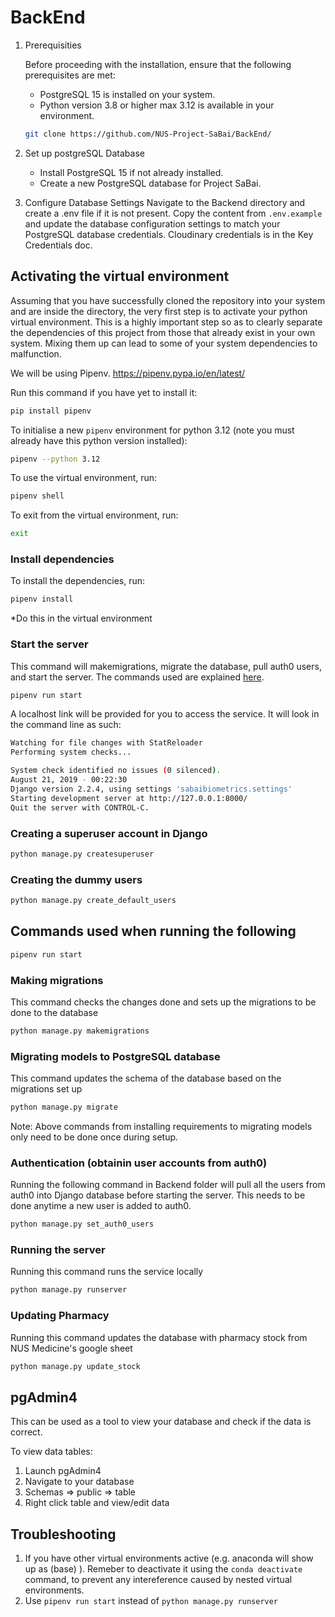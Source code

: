 # BackEnd

1. Prerequisities

   Before proceeding with the installation, ensure that the following prerequisites are met:

   - PostgreSQL 15 is installed on your system.
   - Python version 3.8 or higher max 3.12 is available in your environment.

   ```bash
   git clone https://github.com/NUS-Project-SaBai/BackEnd/
   ```

2. Set up postgreSQL Database

   - Install PostgreSQL 15 if not already installed.
   - Create a new PostgreSQL database for Project SaBai.

3. Configure Database Settings
   Navigate to the Backend directory and create a .env file if it is not present. Copy the content from `.env.example` and update the database configuration settings to match your PostgreSQL database credentials. Cloudinary credentials is in the Key Credentials doc.

## Activating the virtual environment

Assuming that you have successfully cloned the repository into your system and are inside the directory, the very first step is to activate your python virtual environment. This is a highly important step so as to clearly separate the dependencies of this project from those that already exist in your own system. Mixing them up can lead to some of your system dependencies to malfunction.

We will be using Pipenv. <https://pipenv.pypa.io/en/latest/>

Run this command if you have yet to install it:

```bash
pip install pipenv
```

To initialise a new `pipenv` environment for python 3.12 (note you must already have this python version installed):

```bash
pipenv --python 3.12
```

To use the virtual environment, run:

```bash
pipenv shell
```

To exit from the virtual environment, run:

```bash
exit
```

### Install dependencies

To install the dependencies, run:

```bash
pipenv install
```

\*Do this in the virtual environment

### Start the server

This command will makemigrations, migrate the database, pull auth0 users, and start the server. The commands used are explained [here](#commands-used-when-running-the-following).

```bash
pipenv run start
```

A localhost link will be provided for you to access the service. It will look in the command line as such:

```bash
Watching for file changes with StatReloader
Performing system checks...

System check identified no issues (0 silenced).
August 21, 2019 - 00:22:30
Django version 2.2.4, using settings 'sabaibiometrics.settings'
Starting development server at http://127.0.0.1:8000/
Quit the server with CONTROL-C.
```

### Creating a superuser account in Django

```bash
python manage.py createsuperuser
```

### Creating the dummy users

```bash
python manage.py create_default_users
```

## Commands used when running the following

```bash
pipenv run start
```

### Making migrations

This command checks the changes done and sets up the migrations to be done to the database

```bash
python manage.py makemigrations
```

### Migrating models to PostgreSQL database

This command updates the schema of the database based on the migrations set up

```bash
python manage.py migrate
```

Note: Above commands from installing requirements to migrating models only need to be done once during setup.

### Authentication (obtainin user accounts from auth0)

Running the following command in Backend folder will pull all the users from auth0 into Django database before starting the server.
This needs to be done anytime a new user is added to auth0.

```bash
python manage.py set_auth0_users
```

### Running the server

Running this command runs the service locally

```bash
python manage.py runserver
```
### Updating Pharmacy
Running this command updates the database with pharmacy stock from NUS Medicine's google sheet

```bash
python manage.py update_stock
```

## pgAdmin4

This can be used as a tool to view your database and check if the data is correct.

To view data tables:

1.  Launch pgAdmin4
2.  Navigate to your database
3.  Schemas => public => table
4.  Right click table and view/edit data

## Troubleshooting

1. If you have other virtual environments active (e.g. anaconda will show up as (base) ). Remeber to deactivate it using the `conda deactivate` command, to prevent any intereference caused by nested virtual environments.
2. Use `pipenv run start` instead of `python manage.py runserver`
